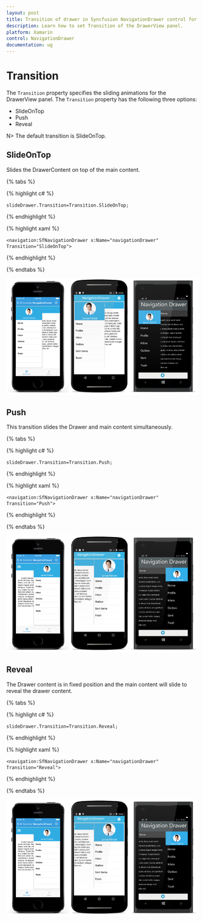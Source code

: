```yaml
---
layout: post
title: Transition of drawer in Syncfusion NavigationDrawer control for Xamarin.Forms
description: Learn how to set Transition of the DrawerView panel.
platform: Xamarin
control: NavigationDrawer
documentation: ug
---
```

# Transition

The `Transition` property specifies the sliding animations for the DrawerView panel. The `Transition` property has the following three options:

* SlideOnTop
* Push
* Reveal

N> The default transition is SlideOnTop.

## SlideOnTop

Slides the DrawerContent on top of the main content.

{% tabs %}	
	
{% highlight c# %} 

	slideDrawer.Transition=Transition.SlideOnTop;

{% endhighlight %}

{% highlight xaml %}

	<navigation:SfNavigationDrawer x:Name="navigationDrawer" Transition="SlideOnTop">
	
{% endhighlight %}

{% endtabs %}

![](images/Slide-on-top.png)

## Push

This transition slides the Drawer and main content simultaneously.

{% tabs %}	
	
{% highlight c# %} 

	slideDrawer.Transition=Transition.Push;

{% endhighlight %}

{% highlight xaml %}

	<navigation:SfNavigationDrawer x:Name="navigationDrawer" Transition="Push">
	
{% endhighlight %}

{% endtabs %}

![](images/Push.png)

## Reveal

The Drawer content is in fixed position and the main content will slide to reveal the drawer content.

{% tabs %}	
	
{% highlight c# %} 

	slideDrawer.Transition=Transition.Reveal;

{% endhighlight %}

{% highlight xaml %}

	<navigation:SfNavigationDrawer x:Name="navigationDrawer" Transition="Reveal">
	
{% endhighlight %}

{% endtabs %}

![](images/reveal.png)

